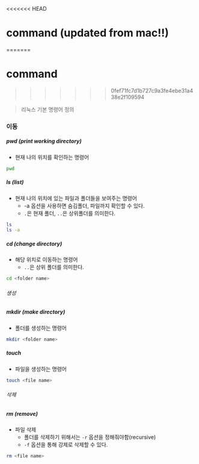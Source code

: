 <<<<<<< HEAD
# command (updated from mac!!)
=======
# command
>>>>>>> 0fef71fc7d1b727c9a3fe4ebe31a438e2f109594

> 리눅스 기본 명령어 정의



### 이동

##### pwd (print working directory)

- 현재 나의 위치를 확인하는 명령어

```bash
pwd
```



##### ls (list)

- 현재 나의 위치에 있는 파일과 폴더들을 보여주는 명령어
  - -a 옵션을 사용하면 숨김폴더, 파일까지 확인할 수 있다.
  - `.`은 현재 폴더, `..`은 상위폴더를 의미한다.

```bash
ls
ls -a
```



##### cd (change directory)

- 해당 위치로 이동하는 명령어
  - `..`은 상위 폴더를 의미한다.

```bash
cd <folder name>
```



###### 생성

##### mkdir (make directory)

- 폴더를 생성하는 명령어

```bash
mkdir <folder name>
```



##### touch

- 파일을 생성하는 명령어

```bash
touch <file name>
```



###### 삭제

##### rm (remove)

- 파일 삭제
  - 폴더를 삭제하기 위해서는 `-r` 옵션을 정해줘야함(recursive)
  - `-f` 옵션을 통해 강제로 삭제할 수 있다.

```bash
rm <file name>
```



